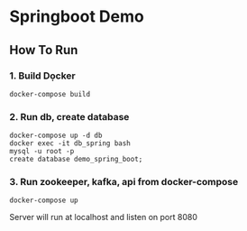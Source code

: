 # Springboot Demo

## How To Run
### 1. Build Dọcker
```
docker-compose build
```
### 2. Run db, create database
```
docker-compose up -d db
docker exec -it db_spring bash
mysql -u root -p
create database demo_spring_boot;
```

### 3. Run zookeeper, kafka, api from docker-compose
```
docker-compose up
```

Server will run at localhost and listen on port 8080

